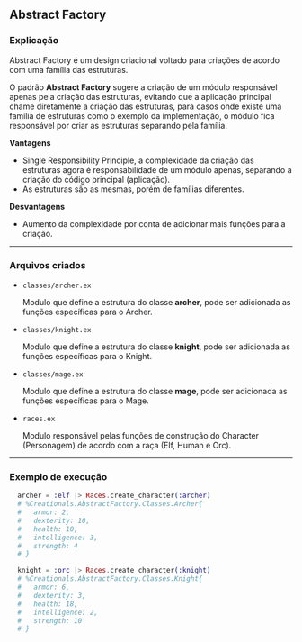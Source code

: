 ## Abstract Factory
### Explicação

Abstract Factory é um design criacional voltado para criações de acordo com uma família das estruturas.

O padrão **Abstract Factory** sugere a criação de um módulo responsável apenas pela criação das estruturas, evitando que a aplicação principal chame diretamente a criação das estruturas, para casos onde existe uma família de estruturas como o exemplo da implementação, o módulo fica responsável por criar as estruturas separando pela família.

**Vantagens**
* Single Responsibility Principle, a complexidade da criação das estruturas agora é responsabilidade de um módulo apenas, separando a criação do código principal (aplicação).
* As estruturas são as mesmas, porém de famílias diferentes.

**Desvantagens**
* Aumento da complexidade por conta de adicionar mais funções para a criação.

---
### Arquivos criados

- `classes/archer.ex`

  Modulo que define a estrutura do classe **archer**, pode ser adicionada as funções específicas para o Archer.

- `classes/knight.ex`

  Modulo que define a estrutura do classe **knight**, pode ser adicionada as funções específicas para o Knight.

- `classes/mage.ex`

  Modulo que define a estrutura do classe **mage**, pode ser adicionada as funções específicas para o Mage.

- `races.ex`

  Modulo responsável pelas funções de construção do Character (Personagem) de acordo com a raça (Elf, Human e Orc).
---
### Exemplo de execução

```elixir
  archer = :elf |> Races.create_character(:archer)
  # %Creationals.AbstractFactory.Classes.Archer{
  #   armor: 2,
  #   dexterity: 10,
  #   health: 10,
  #   intelligence: 3,
  #   strength: 4
  # }

  knight = :orc |> Races.create_character(:knight)
  # %Creationals.AbstractFactory.Classes.Knight{
  #   armor: 6,
  #   dexterity: 3,
  #   health: 18,
  #   intelligence: 2,
  #   strength: 10
  # }
```

